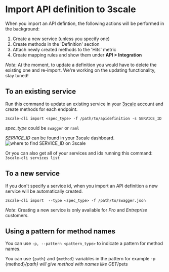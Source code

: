 # Import API definition to 3scale

When you import an API defintion, the following actions will be performed in the background:

1. Create a new service (unless you specify one)
2. Create methods in the 'Definition' section
3. Attach newly created methods to the 'Hits' metric
4. Create mapping rules and show them under **API > Integration**

*Note*: At the moment, to update a definition you would have to delete the existing one and re-import. We're working on the updating functionality, stay tuned!

## To an existing service

Run this command to update an existing service in your [3scale](http://3scale.net) account and create methods for each endpoint.

`3scale-cli import <spec_type> -f /path/to/apidefinition -s SERVICE_ID`

*spec_type* could be `swagger` or `raml`

*SERVICE_ID* can be found in your 3scale dashboard.
![where to find SERVICE_ID on 3scale](https://www.evernote.com/l/ACW0h8yHfplHi4r-WivB0e0FT5X-6mgutmgB/image.png)

Or you can also get all of your services and ids running this command:
`3scale-cli services list`

## To a new service

If you don't specify a service id, when you import an API definition a new service will be automatically created. 

`3scale-cli import  --type <spec_type> -f /path/to/swagger.json`

*Note*: Creating a new service is only available for *Pro* and *Entreprise* customers.

## Using a pattern for method names

You can use `-p, --pattern <pattern_type>` to indicate a pattern for method names. 

You can use `{path}` and `{method}` variables in the pattern for example -p {method}_{path} will give method with names like GET_/pets
